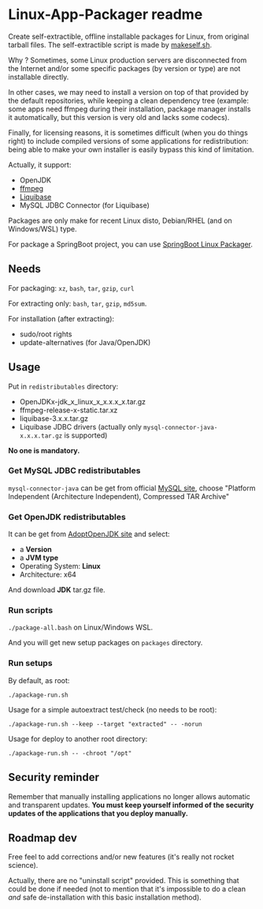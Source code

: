 # Linux-App-Packager readme

Create self-extractible, offline installable packages for Linux, from original tarball files. The self-extractible script is made by [makeself.sh](https://makeself.io/).

Why ? Sometimes, some Linux production servers are disconnected from the Internet and/or some specific packages (by version or type) are not installable directly. 

In other cases, we may need to install a version on top of that provided by the default repositories, while keeping a clean dependency tree (example: some apps need ffmpeg during their installation, package manager installs it automatically, but this version is very old and lacks some codecs).

Finally, for licensing reasons, it is sometimes difficult (when you do things right) to include compiled versions of some applications for redistribution: being able to make your own installer is easily bypass this kind of limitation.

Actually, it support:

- OpenJDK
- [ffmpeg](https://www.ffmpeg.org/download.html)
- [Liquibase](https://download.liquibase.org/download-community/)
- MySQL JDBC Connector (for Liquibase)

Packages are only make for recent Linux disto, Debian/RHEL (and on Windows/WSL) type.

For package a SpringBoot project, you can use [SpringBoot Linux Packager](https://github.com/hdsdi3g/linux-springboot-packager).

## Needs

For packaging: ``xz``, ``bash``, ``tar``, ``gzip``, ``curl``

For extracting only: ``bash``, ``tar``, ``gzip``, ``md5sum``.

For installation (after extracting):

- sudo/root rights
- update-alternatives (for Java/OpenJDK)

## Usage

Put in ``redistributables`` directory:

- OpenJDKx-jdk_x_linux_x_x.x.x_x.tar.gz
- ffmpeg-release-x-static.tar.xz
- liquibase-3.x.x.tar.gz
- Liquibase JDBC drivers (actually only ``mysql-connector-java-x.x.x.tar.gz`` is supported)

**No one is mandatory.**

### Get MySQL JDBC redistributables

`mysql-connector-java` can be get from official [MySQL site](https://dev.mysql.com/downloads/connector/j/), choose "Platform Independent (Architecture Independent), Compressed TAR Archive"

### Get OpenJDK redistributables

It can be get from [AdoptOpenJDK site](https://adoptopenjdk.net/releases.html) and select:

- a **Version**
- a **JVM type**
- Operating System: **Linux**
- Architecture: x64

And download **JDK** tar.gz file.

### Run scripts

``./package-all.bash`` on Linux/Windows WSL.

And you will get new setup packages on ``packages`` directory.

### Run setups

By default, as root:

``./apackage-run.sh``

Usage for a simple autoextract test/check (no needs to be root):

``./apackage-run.sh --keep --target "extracted" -- -norun``

Usage for deploy to another root directory:

``./apackage-run.sh -- -chroot "/opt"``

## Security reminder

Remember that manually installing applications no longer allows automatic and transparent updates. **You must keep yourself informed of the security updates of the applications that you deploy manually.**

## Roadmap dev

Free feel to add corrections and/or new features (it's really not rocket science).

Actually, there are no "uninstall script" provided. This is something that could be done if needed (not to mention that it's impossible to do a clean _and_ safe de-installation with this basic installation method).
